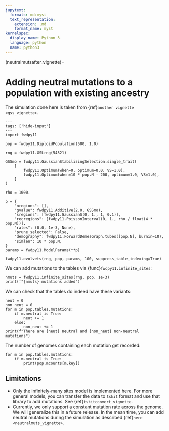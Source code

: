 ```yaml
---
jupytext:
  formats: md:myst
  text_representation:
    extension: .md
    format_name: myst
kernelspec:
  display_name: Python 3
  language: python
  name: python3
---
```


(neutralmutsafter_vignette)=

# Adding neutral mutations to a population with existing ancestry

The simulation done here is taken from {ref}`another vignette <gss_vignette>`.

```{code-cell} python
---
tags: ['hide-input']
---
import fwdpy11

pop = fwdpy11.DiploidPopulation(500, 1.0)

rng = fwdpy11.GSLrng(54321)

GSSmo = fwdpy11.GaussianStabilizingSelection.single_trait(
    [
        fwdpy11.Optimum(when=0, optimum=0.0, VS=1.0),
        fwdpy11.Optimum(when=10 * pop.N - 200, optimum=1.0, VS=1.0),
    ]
)

rho = 1000.

p = {
    "nregions": [],
    "gvalue": fwdpy11.Additive(2.0, GSSmo),
    "sregions": [fwdpy11.GaussianS(0, 1., 1, 0.1)],
    "recregions": [fwdpy11.PoissonInterval(0, 1., rho / float(4 * pop.N))],
    "rates": (0.0, 1e-3, None),
    "prune_selected": False,
    "demography": fwdpy11.ForwardDemesGraph.tubes([pop.N], burnin=10),
    "simlen": 10 * pop.N,
}
params = fwdpy11.ModelParams(**p)

fwdpy11.evolvets(rng, pop, params, 100, suppress_table_indexing=True)
```

We can add mutations to the tables via {func}`fwdpy11.infinite_sites`:

```{code-cell}
nmuts = fwdpy11.infinite_sites(rng, pop, 1e-3)
print(f"{nmuts} mutations added")
```

We can check that the tables do indeed have these variants:

```{code-cell}
neut = 0
non_neut = 0
for m in pop.tables.mutations:
    if m.neutral is True:
        neut += 1
    else:
        non_neut += 1
print(f"There are {neut} neutral and {non_neut} non-neutral mutations")
```

The number of genomes containing each mutation get recorded:

```{code-cell}
for m in pop.tables.mutations:
    if m.neutral is True:
        print(pop.mcounts[m.key])
```

## Limitations

* Only the infinitely-many sites model is implemented here.
  For more general models, you can transfer the data to `tskit` format and use that library to add mutations.
  See {ref}`tskitconvert_vignette`.
* Currently, we only support a constant mutation rate across the genome.
  We will generalize this in a future release.
  In the mean time, you can add neutral mutations during the simulation as described {ref}`here <neutralmuts_vignette>`.

